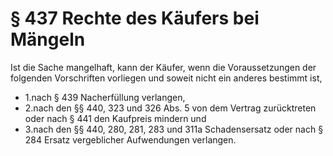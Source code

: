 # § 437 Rechte des Käufers bei Mängeln
Ist die Sache mangelhaft, kann der Käufer, wenn die Voraussetzungen der folgenden Vorschriften vorliegen und soweit nicht ein anderes bestimmt ist,
* 1.nach § 439 Nacherfüllung verlangen,
* 2.nach den §§ 440, 323 und 326 Abs. 5 von dem Vertrag zurücktreten oder nach § 441 den Kaufpreis mindern und
* 3.nach den §§ 440, 280, 281, 283 und 311a Schadensersatz oder nach § 284 Ersatz vergeblicher Aufwendungen verlangen.